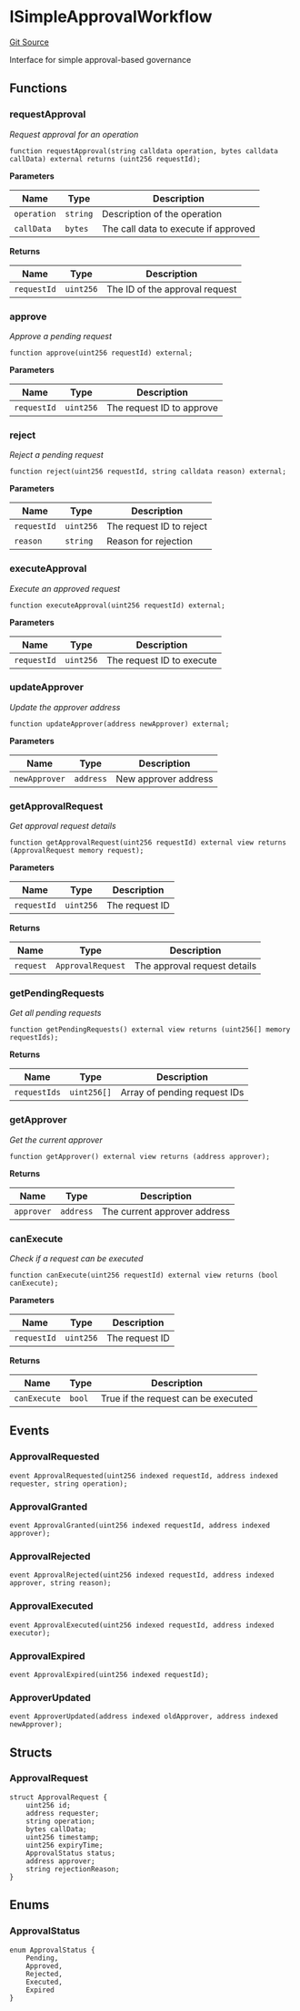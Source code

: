 # ISimpleApprovalWorkflow
[Git Source](https://github.com/capsign/protocol/blob/dfa6820124c5610a6bfa06329447dbae7c24bc0a/src/Governance/approval/interfaces/ISimpleApprovalWorkflow.sol)

Interface for simple approval-based governance


## Functions
### requestApproval

*Request approval for an operation*


```solidity
function requestApproval(string calldata operation, bytes calldata callData) external returns (uint256 requestId);
```
**Parameters**

|Name|Type|Description|
|----|----|-----------|
|`operation`|`string`|Description of the operation|
|`callData`|`bytes`|The call data to execute if approved|

**Returns**

|Name|Type|Description|
|----|----|-----------|
|`requestId`|`uint256`|The ID of the approval request|


### approve

*Approve a pending request*


```solidity
function approve(uint256 requestId) external;
```
**Parameters**

|Name|Type|Description|
|----|----|-----------|
|`requestId`|`uint256`|The request ID to approve|


### reject

*Reject a pending request*


```solidity
function reject(uint256 requestId, string calldata reason) external;
```
**Parameters**

|Name|Type|Description|
|----|----|-----------|
|`requestId`|`uint256`|The request ID to reject|
|`reason`|`string`|Reason for rejection|


### executeApproval

*Execute an approved request*


```solidity
function executeApproval(uint256 requestId) external;
```
**Parameters**

|Name|Type|Description|
|----|----|-----------|
|`requestId`|`uint256`|The request ID to execute|


### updateApprover

*Update the approver address*


```solidity
function updateApprover(address newApprover) external;
```
**Parameters**

|Name|Type|Description|
|----|----|-----------|
|`newApprover`|`address`|New approver address|


### getApprovalRequest

*Get approval request details*


```solidity
function getApprovalRequest(uint256 requestId) external view returns (ApprovalRequest memory request);
```
**Parameters**

|Name|Type|Description|
|----|----|-----------|
|`requestId`|`uint256`|The request ID|

**Returns**

|Name|Type|Description|
|----|----|-----------|
|`request`|`ApprovalRequest`|The approval request details|


### getPendingRequests

*Get all pending requests*


```solidity
function getPendingRequests() external view returns (uint256[] memory requestIds);
```
**Returns**

|Name|Type|Description|
|----|----|-----------|
|`requestIds`|`uint256[]`|Array of pending request IDs|


### getApprover

*Get the current approver*


```solidity
function getApprover() external view returns (address approver);
```
**Returns**

|Name|Type|Description|
|----|----|-----------|
|`approver`|`address`|The current approver address|


### canExecute

*Check if a request can be executed*


```solidity
function canExecute(uint256 requestId) external view returns (bool canExecute);
```
**Parameters**

|Name|Type|Description|
|----|----|-----------|
|`requestId`|`uint256`|The request ID|

**Returns**

|Name|Type|Description|
|----|----|-----------|
|`canExecute`|`bool`|True if the request can be executed|


## Events
### ApprovalRequested

```solidity
event ApprovalRequested(uint256 indexed requestId, address indexed requester, string operation);
```

### ApprovalGranted

```solidity
event ApprovalGranted(uint256 indexed requestId, address indexed approver);
```

### ApprovalRejected

```solidity
event ApprovalRejected(uint256 indexed requestId, address indexed approver, string reason);
```

### ApprovalExecuted

```solidity
event ApprovalExecuted(uint256 indexed requestId, address indexed executor);
```

### ApprovalExpired

```solidity
event ApprovalExpired(uint256 indexed requestId);
```

### ApproverUpdated

```solidity
event ApproverUpdated(address indexed oldApprover, address indexed newApprover);
```

## Structs
### ApprovalRequest

```solidity
struct ApprovalRequest {
    uint256 id;
    address requester;
    string operation;
    bytes callData;
    uint256 timestamp;
    uint256 expiryTime;
    ApprovalStatus status;
    address approver;
    string rejectionReason;
}
```

## Enums
### ApprovalStatus

```solidity
enum ApprovalStatus {
    Pending,
    Approved,
    Rejected,
    Executed,
    Expired
}
```

